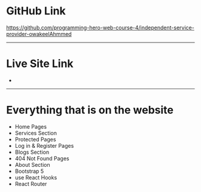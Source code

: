 # GitHub Link


https://github.com/programming-hero-web-course-4/independent-service-provider-owakeelAhmmed

----------------------------------------------------------------
# Live Site Link 
* 
----------------------------------------------------------------

# Everything that is on the website
* Home Pages 
* Services Section 
* Protected Pages
* Log in & Register Pages
* Blogs Section 
* 404 Not Found Pages
* About Section 
* Bootstrap 5
* use React Hooks
* React Router


